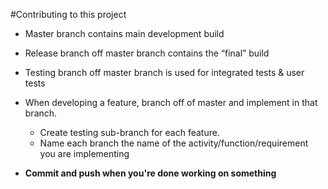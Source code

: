#Contributing to this project

- Master branch contains main development build
- Release branch off master branch contains the “final” build
- Testing branch off master branch is used for integrated tests & user tests
- When developing a feature, branch off of master and implement in that branch. 
  - Create testing sub-branch for each feature.
  - Name each branch the name of the activity/function/requirement you are implementing 
  
- **Commit and push when you're done working on something**
